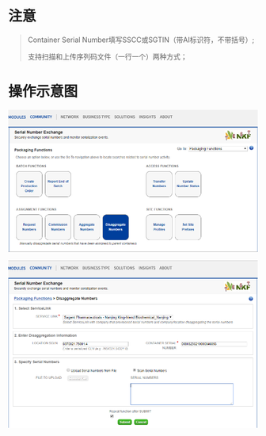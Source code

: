 # 注意

> Container Serial Number填写SSCC或SGTIN（带AI标识符，不带括号）;
>
> 支持扫描和上传序列码文件（一行一个）两种方式；

# 操作示意图

![](/assets/2.3.2import.png)

![](/assets/2.4.1import.png)

